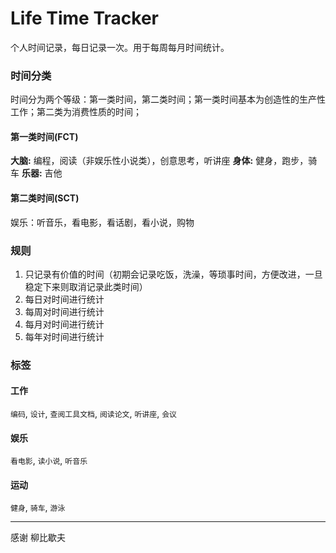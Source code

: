Life Time Tracker
=====================

个人时间记录，每日记录一次。用于每周每月时间统计。

### 时间分类

时间分为两个等级：第一类时间，第二类时间；第一类时间基本为创造性的生产性工作；第二类为消费性质的时间；

#### 第一类时间(FCT)

**大脑:** 编程，阅读（非娱乐性小说类），创意思考，听讲座
**身体:** 健身，跑步，骑车
**乐器:** 吉他

#### 第二类时间(SCT)

娱乐：听音乐，看电影，看话剧，看小说，购物

### 规则

1. 只记录有价值的时间（初期会记录吃饭，洗澡，等琐事时间，方便改进，一旦稳定下来则取消记录此类时间）
2. 每日对时间进行统计
3. 每周对时间进行统计
4. 每月对时间进行统计
5. 每年对时间进行统计

### 标签

#### 工作

`编码`, `设计`, `查阅工具文档`, `阅读论文`, `听讲座`, `会议`

#### 娱乐

`看电影`, `读小说`, `听音乐`

#### 运动

`健身`, `骑车`, `游泳`




-------------------------------------
感谢 柳比歇夫
